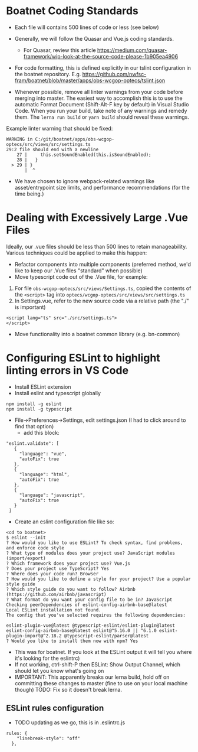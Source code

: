 # Boatnet Coding Standards


- Each file will contains 500 lines of code or less (see below)
- Generally, we will follow the Quasar and Vue.js coding standards.
  - For Quasar, review this article https://medium.com/quasar-framework/wip-look-at-the-source-code-please-1b905ea4906

- For code formatting, this is defined explicitly in our tslint configuration in the boatnet repository. E.g. https://github.com/nwfsc-fram/boatnet/blob/master/apps/obs-wcgop-optecs/tslint.json
- Whenever possible, remove all linter warnings from your code before merging into master. The easiest way to accomplish this is to use the automatic Format Document (Shift-Alt-F key by default) in Visual Studio Code. When you run your build, take note of any warnings and remedy them. The ```lerna run build``` or ```yarn build``` should reveal these warnings.

Example linter warning that should be fixed:
```
WARNING in C:/git/boatnet/apps/obs-wcgop-optecs/src/views/src/settings.ts
29:2 file should end with a newline
    27 |     this.setSoundEnabled(this.isSoundEnabled);
    28 |   }
  > 29 | }
       |  ^
```     

- We have chosen to ignore webpack-related warnings like asset/entrypoint size limits, and performance recommendations (for the time being.)

# Dealing with Excessively Large .Vue Files

Ideally, our .vue files should be less than 500 lines to retain manageability. 
Various techniques could be applied to make this happen:

* Refactor components into multiple components (preferred method, we'd like to keep our .Vue files "standard" when possible)
* Move typescript code out of the .Vue file, for example:
 1. For file ```obs-wcgop-optecs/src/views/Settings.ts```, copied the contents of the ```<script>``` tag into ```optecs/wcgop-optecs/src/views/src/settings.ts```
 2. In Settings.vue, refer to the new source code via a relative path (the "./" is important)
 ```
<script lang="ts" src="./src/settings.ts">
</script>
```
* Move functionality into a boatnet common library (e.g. bn-common)

# Configuring ESLint to highlight linting errors in VS Code

* Install ESLint extension
* Install eslint and typescript globally
```
npm install -g eslint
npm install -g typescript
```

* File->Preferences->Settings, edit settings.json (I had to click around to find that option)
  * add this block:
  
 ```
 "eslint.validate": [
    {
      "language": "vue",
      "autoFix": true
    },
    {
      "language": "html",
      "autoFix": true
    },
    {
      "language": "javascript",
      "autoFix": true
    }
  ]
```

* Create an eslint configuration file like so:

```
<cd to boatnet>
$ eslint --init
? How would you like to use ESLint? To check syntax, find problems, and enforce code style
? What type of modules does your project use? JavaScript modules (import/export)
? Which framework does your project use? Vue.js
? Does your project use TypeScript? Yes
? Where does your code run? Browser
? How would you like to define a style for your project? Use a popular style guide
? Which style guide do you want to follow? Airbnb (https://github.com/airbnb/javascript)
? What format do you want your config file to be in? JavaScript
Checking peerDependencies of eslint-config-airbnb-base@latest
Local ESLint installation not found.
The config that you've selected requires the following dependencies:

eslint-plugin-vue@latest @typescript-eslint/eslint-plugin@latest eslint-config-airbnb-base@latest eslint@^5.16.0 || ^6.1.0 eslint-plugin-import@^2.18.2 @typescript-eslint/parser@latest
? Would you like to install them now with npm? Yes
```

* This was for boatnet. If you look at the ESLint output it will tell you where it's looking for the eslintrc)
* If not working, ctrl-shift-P then ESLint: Show Output Channel, which should let you know what's going on
* IMPORTANT: This apparently breaks our lerna build, hold off on committing these changes to master (fine to use on your local machine though) TODO: Fix so it doesn't break lerna.

## ESLint rules configuration
* TODO updating as we go, this is in .eslintrc.js
```
rules: {
    "linebreak-style": "off"
  },
```
